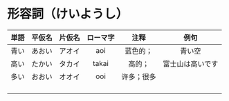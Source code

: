 # 形容詞（けいようし）

| 単語 | 平仮名 | 片仮名 | ローマ字 |    注释    |       例句       |
| :--: | :----: | :----: | :------: | :--------: | :--------------: |
| 青い | あおい | アオイ |   aoi    |  蓝色的；  |      青い空      |
| 高い | たかい | タカイ |  takai   |   高的；   | 富士山は高いです |
| 多い | おおい | オオイ |   ooi    | 许多；很多 |                  |
|      |        |        |          |            |                  |
|      |        |        |          |            |                  |
|      |        |        |          |            |                  |
|      |        |        |          |            |                  |
